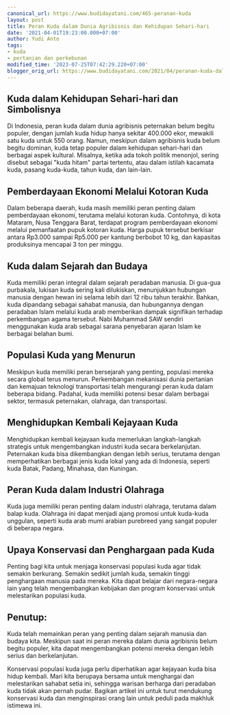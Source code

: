 ```yaml
---
canonical_url: https://www.budidayatani.com/465-peranan-kuda
layout: post
title: Peran Kuda dalam Dunia Agribisnis dan Kehidupan Sehari-hari
date: '2021-04-01T19:23:00.000+07:00'
author: Yudi Anto
tags:
- kuda
- pertanian dan perkebunan
modified_time: '2023-07-25T07:42:29.220+07:00'
blogger_orig_url: https://www.budidayatani.com/2021/04/peranan-kuda-dalam-dunia-agribisnis-dan.html
---
```


## Kuda dalam Kehidupan Sehari-hari dan Simbolisnya

Di Indonesia, peran kuda dalam dunia agribisnis peternakan belum begitu populer, dengan jumlah kuda hidup hanya sekitar 400.000 ekor, mewakili satu kuda untuk 550 orang. Namun, meskipun dalam agribisnis kuda belum begitu dominan, kuda tetap populer dalam kehidupan sehari-hari dan berbagai aspek kultural. Misalnya, ketika ada tokoh politik menonjol, sering disebut sebagai "kuda hitam" partai tertentu, atau dalam istilah kacamata kuda, pasang kuda-kuda, tahun kuda, dan lain-lain.

## Pemberdayaan Ekonomi Melalui Kotoran Kuda

Dalam beberapa daerah, kuda masih memiliki peran penting dalam pemberdayaan ekonomi, terutama melalui kotoran kuda. Contohnya, di kota Mataram, Nusa Tenggara Barat, terdapat program pemberdayaan ekonomi melalui pemanfaatan pupuk kotoran kuda. Harga pupuk tersebut berkisar antara Rp3.000 sampai Rp5.000 per kantung berbobot 10 kg, dan kapasitas produksinya mencapai 3 ton per minggu.

## Kuda dalam Sejarah dan Budaya

Kuda memiliki peran integral dalam sejarah peradaban manusia. Di gua-gua purbakala, lukisan kuda sering kali dilukiskan, menunjukkan hubungan manusia dengan hewan ini selama lebih dari 12 ribu tahun terakhir. Bahkan, kuda dipandang sebagai sahabat manusia, dan hubungannya dengan peradaban Islam melalui kuda arab memberikan dampak signifikan terhadap perkembangan agama tersebut. Nabi Muhammad SAW sendiri menggunakan kuda arab sebagai sarana penyebaran ajaran Islam ke berbagai belahan bumi.

## Populasi Kuda yang Menurun

Meskipun kuda memiliki peran bersejarah yang penting, populasi mereka secara global terus menurun. Perkembangan mekanisasi dunia pertanian dan kemajuan teknologi transportasi telah mengurangi peran kuda dalam beberapa bidang. Padahal, kuda memiliki potensi besar dalam berbagai sektor, termasuk peternakan, olahraga, dan transportasi.

## Menghidupkan Kembali Kejayaan Kuda

Menghidupkan kembali kejayaan kuda memerlukan langkah-langkah strategis untuk mengembangkan industri kuda secara berkelanjutan. Peternakan kuda bisa dikembangkan dengan lebih serius, terutama dengan memperhatikan berbagai jenis kuda lokal yang ada di Indonesia, seperti kuda Batak, Padang, Minahasa, dan Kuningan.

## Peran Kuda dalam Industri Olahraga

Kuda juga memiliki peran penting dalam industri olahraga, terutama dalam balap kuda. Olahraga ini dapat menjadi ajang promosi untuk kuda-kuda unggulan, seperti kuda arab mumi arabian purebreed yang sangat populer di beberapa negara.

## Upaya Konservasi dan Penghargaan pada Kuda

Penting bagi kita untuk menjaga konservasi populasi kuda agar tidak semakin berkurang. Semakin sedikit jumlah kuda, semakin tinggi penghargaan manusia pada mereka. Kita dapat belajar dari negara-negara lain yang telah mengembangkan kebijakan dan program konservasi untuk melestarikan populasi kuda.

## Penutup:

Kuda telah memainkan peran yang penting dalam sejarah manusia dan budaya kita. Meskipun saat ini peran mereka dalam dunia agribisnis belum begitu populer, kita dapat mengembangkan potensi mereka dengan lebih serius dan berkelanjutan.

Konservasi populasi kuda juga perlu diperhatikan agar kejayaan kuda bisa hidup kembali. Mari kita berupaya bersama untuk menghargai dan melestarikan sahabat setia ini, sehingga warisan berharga dari peradaban kuda tidak akan pernah pudar. Bagikan artikel ini untuk turut mendukung konservasi kuda dan menginspirasi orang lain untuk peduli pada makhluk istimewa ini.


